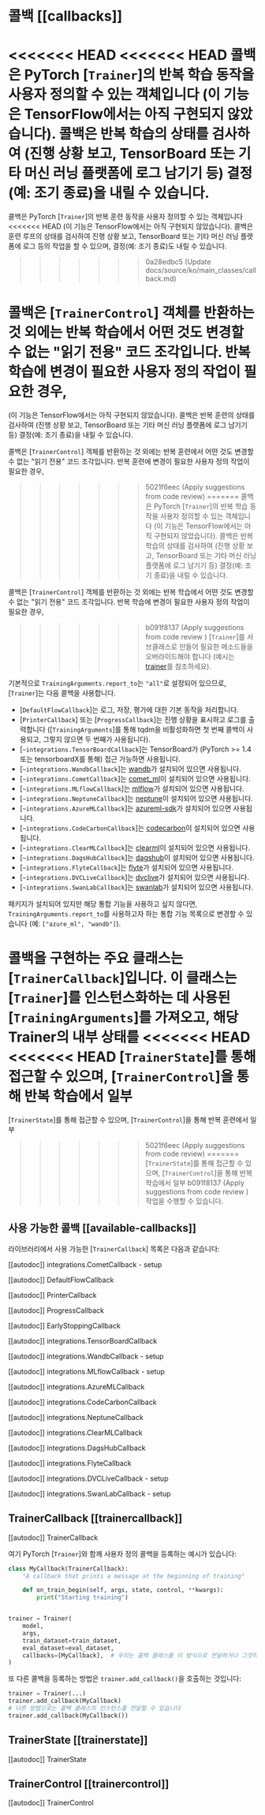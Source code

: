 <!--Copyright 2020 The HuggingFace Team. All rights reserved.

Licensed under the Apache License, Version 2.0 (the "License"); you may not use this file except in compliance with
the License. You may obtain a copy of the License at

http://www.apache.org/licenses/LICENSE-2.0

Unless required by applicable law or agreed to in writing, software distributed under the License is distributed on
an "AS IS" BASIS, WITHOUT WARRANTIES OR CONDITIONS OF ANY KIND, either express or implied. See the License for the
specific language governing permissions and limitations under the License.

⚠️ Note that this file is in Markdown but contain specific syntax for our doc-builder (similar to MDX) that may not be
rendered properly in your Markdown viewer.

-->

# 콜백 [[callbacks]]

<<<<<<< HEAD
<<<<<<< HEAD
콜백은 PyTorch [`Trainer`]의 반복 학습 동작을 사용자 정의할 수 있는 객체입니다
(이 기능은 TensorFlow에서는 아직 구현되지 않았습니다). 콜백은 반복 학습의 상태를
검사하여 (진행 상황 보고, TensorBoard 또는 기타 머신 러닝 플랫폼에 로그 남기기 등) 
결정(예: 조기 종료)을 내릴 수 있습니다.
=======
콜백은 PyTorch [`Trainer`]의 반복 훈련 동작을 사용자 정의할 수 있는 객체입니다
<<<<<<< HEAD
(이 기능은 TensorFlow에서는 아직 구현되지 않았습니다). 콜백은 훈련 루프의 상태를
검사하여 진행 상황 보고, TensorBoard 또는 기타 머신 러닝 플랫폼에 로그 등의 작업을 할 수 있으며, 
결정(예: 조기 종료)도 내릴 수 있습니다.
>>>>>>> 0a28edbc5 (Update docs/source/ko/main_classes/callback.md)

콜백은 [`TrainerControl`] 객체를 반환하는 것 외에는 반복 학습에서 어떤 것도 변경할 수 없는
"읽기 전용" 코드 조각입니다. 반복 학습에 변경이 필요한 사용자 정의 작업이 필요한 경우, 
=======
(이 기능은 TensorFlow에서는 아직 구현되지 않았습니다). 콜백은 반복 훈련의 상태를
검사하여 (진행 상황 보고, TensorBoard 또는 기타 머신 러닝 플랫폼에 로그 남기기 등) 
결정(예: 조기 종료)을 내릴 수 있습니다.

콜백은 [`TrainerControl`] 객체를 반환하는 것 외에는 반복 훈련에서 어떤 것도 변경할 수 없는
"읽기 전용" 코드 조각입니다. 반복 훈련에 변경이 필요한 사용자 정의 작업이 필요한 경우, 
>>>>>>> 5021f6eec (Apply suggestions from code review)
=======
콜백은 PyTorch [`Trainer`]의 반복 학습 동작을 사용자 정의할 수 있는 객체입니다
(이 기능은 TensorFlow에서는 아직 구현되지 않았습니다). 콜백은 반복 학습의 상태를
검사하여 (진행 상황 보고, TensorBoard 또는 기타 머신 러닝 플랫폼에 로그 남기기 등) 
결정(예: 조기 종료)을 내릴 수 있습니다.

콜백은 [`TrainerControl`] 객체를 반환하는 것 외에는 반복 학습에서 어떤 것도 변경할 수 없는
"읽기 전용" 코드 조각입니다. 반복 학습에 변경이 필요한 사용자 정의 작업이 필요한 경우, 
>>>>>>> b091f8137 (Apply suggestions from code review)
[`Trainer`]를 서브클래스로 만들어 필요한 메소드들을 오버라이드해야 합니다 (예시는 [trainer](trainer)를 참조하세요).

기본적으로 `TrainingArguments.report_to`는 `"all"`로 설정되어 있으므로, [`Trainer`]는 다음 콜백을 사용합니다.

- [`DefaultFlowCallback`]는 로그, 저장, 평가에 대한 기본 동작을 처리합니다.
- [`PrinterCallback`] 또는 [`ProgressCallback`]는 진행 상황을 표시하고 로그를 출력합니다 
  ([`TrainingArguments`]를 통해 tqdm을 비활성화하면 첫 번째 콜백이 사용되고, 그렇지 않으면 두 번째가 사용됩니다).
- [`~integrations.TensorBoardCallback`]는 TensorBoard가 (PyTorch >= 1.4
 또는 tensorboardX를 통해) 접근 가능하면 사용됩니다.
- [`~integrations.WandbCallback`]는 [wandb](https://www.wandb.com/)가 설치되어 있으면
 사용됩니다.
- [`~integrations.CometCallback`]는 [comet_ml](https://www.comet.com/site/)이 설치되어 있으면 사용됩니다.
- [`~integrations.MLflowCallback`]는 [mlflow](https://www.mlflow.org/)가 설치되어 있으면 사용됩니다.
- [`~integrations.NeptuneCallback`]는 [neptune](https://neptune.ai/)이 설치되어 있으면 사용됩니다.
- [`~integrations.AzureMLCallback`]는 [azureml-sdk](https://pypi.org/project/azureml-sdk/)가 설치되어
 있으면 사용됩니다.
- [`~integrations.CodeCarbonCallback`]는 [codecarbon](https://pypi.org/project/codecarbon/)이 설치되어
 있으면 사용됩니다.
- [`~integrations.ClearMLCallback`]는 [clearml](https://github.com/allegroai/clearml)이 설치되어 있으면 사용됩니다.
- [`~integrations.DagsHubCallback`]는 [dagshub](https://dagshub.com/)이 설치되어 있으면 사용됩니다.
- [`~integrations.FlyteCallback`]는 [flyte](https://flyte.org/)가 설치되어 있으면 사용됩니다.
- [`~integrations.DVCLiveCallback`]는 [dvclive](https://dvc.org/doc/dvclive)가 설치되어 있으면 사용됩니다.
- [`~integrations.SwanLabCallback`]는 [swanlab](https://swanlab.cn)가 설치되어 있으면 사용됩니다.

패키지가 설치되어 있지만 해당 통합 기능을 사용하고 싶지 않다면, `TrainingArguments.report_to`를 사용하고자 하는 통합 기능 목록으로 변경할 수 있습니다 (예: `["azure_ml", "wandb"]`).

콜백을 구현하는 주요 클래스는 [`TrainerCallback`]입니다. 이 클래스는 [`Trainer`]를 
인스턴스화하는 데 사용된 [`TrainingArguments`]를 가져오고, 해당 Trainer의 내부 상태를 
<<<<<<< HEAD
<<<<<<< HEAD
[`TrainerState`]를 통해 접근할 수 있으며, [`TrainerControl`]을 통해 반복 학습에서 일부 
=======
[`TrainerState`]를 통해 접근할 수 있으며, [`TrainerControl`]을 통해 반복 훈련에서 일부 
>>>>>>> 5021f6eec (Apply suggestions from code review)
=======
[`TrainerState`]를 통해 접근할 수 있으며, [`TrainerControl`]을 통해 반복 학습에서 일부 
>>>>>>> b091f8137 (Apply suggestions from code review)
작업을 수행할 수 있습니다.


## 사용 가능한 콜백 [[available-callbacks]]

라이브러리에서 사용 가능한 [`TrainerCallback`] 목록은 다음과 같습니다:

[[autodoc]] integrations.CometCallback
    - setup

[[autodoc]] DefaultFlowCallback

[[autodoc]] PrinterCallback

[[autodoc]] ProgressCallback

[[autodoc]] EarlyStoppingCallback

[[autodoc]] integrations.TensorBoardCallback

[[autodoc]] integrations.WandbCallback
    - setup

[[autodoc]] integrations.MLflowCallback
    - setup

[[autodoc]] integrations.AzureMLCallback

[[autodoc]] integrations.CodeCarbonCallback

[[autodoc]] integrations.NeptuneCallback

[[autodoc]] integrations.ClearMLCallback

[[autodoc]] integrations.DagsHubCallback

[[autodoc]] integrations.FlyteCallback

[[autodoc]] integrations.DVCLiveCallback
    - setup

[[autodoc]] integrations.SwanLabCallback
    - setup

## TrainerCallback [[trainercallback]]

[[autodoc]] TrainerCallback

여기 PyTorch [`Trainer`]와 함께 사용자 정의 콜백을 등록하는 예시가 있습니다:

```python
class MyCallback(TrainerCallback):
    "A callback that prints a message at the beginning of training"

    def on_train_begin(self, args, state, control, **kwargs):
        print("Starting training")


trainer = Trainer(
    model,
    args,
    train_dataset=train_dataset,
    eval_dataset=eval_dataset,
    callbacks=[MyCallback],  # 우리는 콜백 클래스를 이 방식으로 전달하거나 그것의 인스턴스(MyCallback())를 전달할 수 있습니다
)
```

또 다른 콜백을 등록하는 방법은 `trainer.add_callback()`을 호출하는 것입니다:

```python
trainer = Trainer(...)
trainer.add_callback(MyCallback)
# 다른 방법으로는 콜백 클래스의 인스턴스를 전달할 수 있습니다
trainer.add_callback(MyCallback())
```

## TrainerState [[trainerstate]]

[[autodoc]] TrainerState

## TrainerControl [[trainercontrol]]

[[autodoc]] TrainerControl
